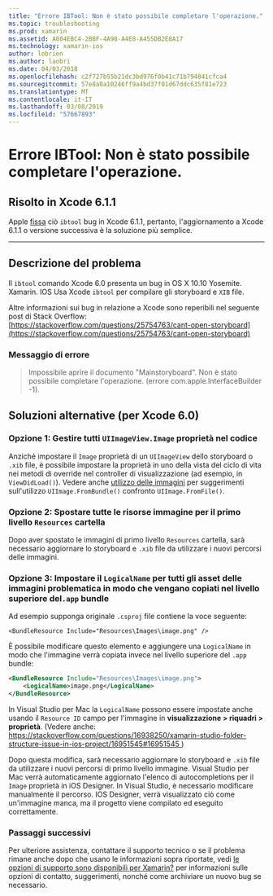 ```yaml
---
title: "Errore IBTool: Non è stato possibile completare l'operazione."
ms.topic: troubleshooting
ms.prod: xamarin
ms.assetid: A804EBC4-2BBF-4A98-A4E8-A455DB2E8A17
ms.technology: xamarin-ios
author: lobrien
ms.author: laobri
ms.date: 04/03/2018
ms.openlocfilehash: c2f727b55b21dc3bd976f0b41c71b794841cfca4
ms.sourcegitcommit: 57e8a0a10246ff9a4bd37f01d67ddc635f81e723
ms.translationtype: MT
ms.contentlocale: it-IT
ms.lasthandoff: 03/08/2019
ms.locfileid: "57667893"
---
```

# <a name="ibtool-error-the-operation-couldnt-be-completed"></a>Errore IBTool: Non è stato possibile completare l'operazione.

## <a name="fixed-in-xcode-611"></a>Risolto in Xcode 6.1.1

Apple [fissa](https://developer.apple.com/library/content/documentation/Xcode/Conceptual/RN-Xcode-Archive/Chapters/xc6_release_notes.html#//apple_ref/doc/uid/TP40016994-CH4-SW1) ciò `ibtool` bug in Xcode 6.1.1, pertanto, l'aggiornamento a Xcode 6.1.1 o versione successiva è la soluzione più semplice.

* * *

## <a name="description-of-the-problem"></a>Descrizione del problema

Il `ibtool` comando Xcode 6.0 presenta un bug in OS X 10.10 Yosemite. Xamarin. IOS Usa Xcode `ibtool` per compilare gli storyboard e `XIB` file.

Altre informazioni sui bug in relazione a Xcode sono reperibili nel seguente post di Stack Overflow: [https://stackoverflow.com/questions/25754763/cant-open-storyboard](https://stackoverflow.com/questions/25754763/cant-open-storyboard)

### <a name="error-message"></a>Messaggio di errore

> Impossibile aprire il documento "Mainstoryboard". Non è stato possibile completare l'operazione. (errore com.apple.InterfaceBuilder -1).

## <a name="workarounds-for-xcode-60"></a>Soluzioni alternative (per Xcode 6.0)

### <a name="option-1-manage-all-uiimageviewimage-properties-in-code"></a>Opzione 1: Gestire tutti `UIImageView.Image` proprietà nel codice

Anziché impostare il `Image` proprietà di un `UIImageView` dello storyboard o `.xib` file, è possibile impostare la proprietà in uno della vista del ciclo di vita nei metodi di override nel controller di visualizzazione (ad esempio, in `ViewDidLoad()`). Vedere anche [utilizzo delle immagini](~/ios/app-fundamentals/images-icons/index.md) per suggerimenti sull'utilizzo `UIImage.FromBundle()` confronto `UIImage.FromFile()`.

### <a name="option-2-move-all-of-the-image-resources-to-the-top-level-resources-folder"></a>Opzione 2: Spostare tutte le risorse immagine per il primo livello `Resources` cartella

Dopo aver spostato le immagini di primo livello `Resources` cartella, sarà necessario aggiornare lo storyboard e `.xib` file da utilizzare i nuovi percorsi delle immagini.

### <a name="option-3-set-the-logicalname-for-any-problematic-image-assets-so-they-are-copied-to-the-top-level-of-theapp-bundle"></a>Opzione 3: Impostare il `LogicalName` per tutti gli asset delle immagini problematica in modo che vengano copiati nel livello superiore del`.app` bundle

Ad esempio supponga originale `.csproj` file contiene la voce seguente:

`<BundleResource Include="Resources\Images\image.png" />`

È possibile modificare questo elemento e aggiungere una `LogicalName` in modo che l'immagine verrà copiata invece nel livello superiore del `.app `bundle:

```xml
<BundleResource Include="Resources\Images\image.png">
    <LogicalName>image.png</LogicalName>
</BundleResource>
```

In Visual Studio per Mac la `LogicalName` possono essere impostate anche usando il `Resource ID` campo per l'immagine in **visualizzazione > riquadri > proprietà**. (Vedere anche: [ https://stackoverflow.com/questions/16938250/xamarin-studio-folder-structure-issue-in-ios-project/16951545#16951545 ](https://stackoverflow.com/questions/16938250/xamarin-studio-folder-structure-issue-in-ios-project/16951545#16951545))

Dopo questa modifica, sarà necessario aggiornare lo storyboard e `.xib` file da utilizzare i nuovi percorsi di primo livello immagine. Visual Studio per Mac verrà automaticamente aggiornato l'elenco di autocompletions per il `Image` proprietà in iOS Designer. In Visual Studio, è necessario modificare manualmente il percorso. IOS Designer, verrà visualizzato ciò come un'immagine manca, ma il progetto viene compilato ed eseguito correttamente.

### <a name="next-steps"></a>Passaggi successivi

Per ulteriore assistenza, contattare il supporto tecnico o se il problema rimane anche dopo che usano le informazioni sopra riportate, vedi [le opzioni di supporto sono disponibili per Xamarin?](~/cross-platform/troubleshooting/support-options.md) per informazioni sulle opzioni di contatto, suggerimenti, nonché come archiviare un nuovo bug se necessario. 

